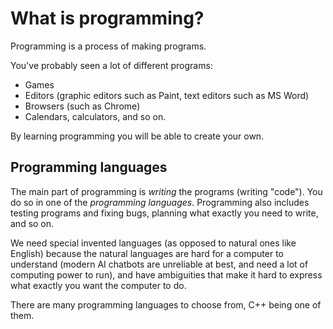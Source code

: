 # What is programming?

Programming is a process of making programs.

You've probably seen a lot of different programs:

* Games
* Editors (graphic editors such as Paint, text editors such as MS Word)
* Browsers (such as Chrome)
* Calendars, calculators, and so on.

By learning programming you will be able to create your own.

## Programming languages

The main part of programming is *writing* the programs (writing "code"). You do
so in one of the *programming languages*. Programming also includes testing
programs and fixing bugs, planning what exactly you need to write, and so on.

We need special invented languages (as opposed to natural ones like English) because the natural languages are hard for a computer to understand (modern AI chatbots are unreliable at best, and need a lot of computing power to run), and have ambiguities that make it hard to express what exactly you want the computer to do.

There are many programming languages to choose from, C++ being one of them.
